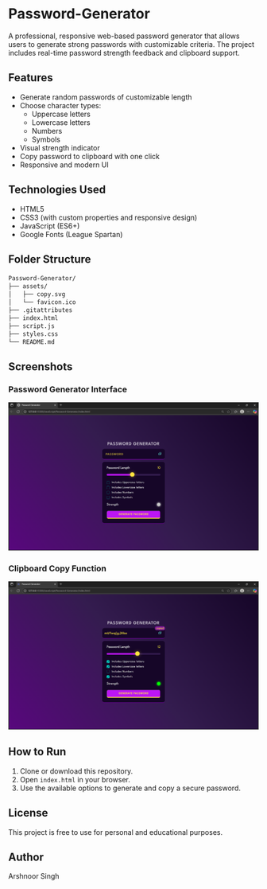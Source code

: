 # Password-Generator

A professional, responsive web-based password generator that allows users to generate strong passwords with customizable criteria. The project includes real-time password strength feedback and clipboard support.

## Features

- Generate random passwords of customizable length
- Choose character types: 
  - Uppercase letters
  - Lowercase letters
  - Numbers
  - Symbols
- Visual strength indicator
- Copy password to clipboard with one click
- Responsive and modern UI

## Technologies Used

- HTML5
- CSS3 (with custom properties and responsive design)
- JavaScript (ES6+)
- Google Fonts (League Spartan)

## Folder Structure

```
Password-Generator/
├── assets/
│   ├── copy.svg
│   └── favicon.ico
├── .gitattributes
├── index.html
├── script.js
├── styles.css
└── README.md
```

## Screenshots

### Password Generator Interface
![App UI](assets/screenshot-ui.png)

### Clipboard Copy Function
![Copy Button](assets/screenshot-copy.png)


## How to Run

1. Clone or download this repository.
2. Open `index.html` in your browser.
3. Use the available options to generate and copy a secure password.

## License

This project is free to use for personal and educational purposes.


## Author

Arshnoor Singh